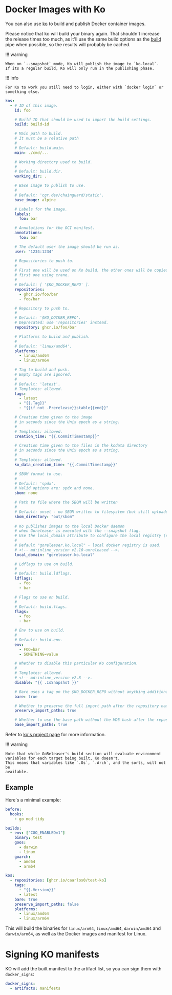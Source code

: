 # Docker Images with Ko

You can also use [ko][] to build and publish Docker container images.

Please notice that ko will build your binary again.
That shouldn't increase the release times too much, as it'll use the same build
options as the [build][] pipe when possible, so the results will probably be
cached.

!!! warning

    When on `--snapshot` mode, Ko will publish the image to `ko.local`.
    If its a regular build, Ko will only run in the publishing phase.

!!! info

    For Ko to work you still need to login, either with `docker login` or
    something else.

```yaml title=".goreleaser.yaml"
kos:
  - # ID of this image.
    id: foo

    # Build ID that should be used to import the build settings.
    build: build-id

    # Main path to build.
    # It must be a relative path
    #
    # Default: build.main.
    main: ./cmd/...

    # Working directory used to build.
    #
    # Default: build.dir.
    working_dir: .

    # Base image to publish to use.
    #
    # Default: 'cgr.dev/chainguard/static'.
    base_image: alpine

    # Labels for the image.
    labels:
      foo: bar

    # Annotations for the OCI manifest.
    annotations:
      foo: bar

    # The default user the image should be run as.
    user: "1234:1234"

    # Repositories to push to.
    #
    # First one will be used on Ko build, the other ones will be copied from the
    # first one using crane.
    #
    # Default: [ '$KO_DOCKER_REPO' ].
    repositories:
      - ghcr.io/foo/bar
      - foo/bar

    # Repository to push to.
    #
    # Default: '$KO_DOCKER_REPO'.
    # Deprecated: use 'repositories' instead.
    repository: ghcr.io/foo/bar

    # Platforms to build and publish.
    #
    # Default: 'linux/amd64'.
    platforms:
      - linux/amd64
      - linux/arm64

    # Tag to build and push.
    # Empty tags are ignored.
    #
    # Default: 'latest'.
    # Templates: allowed.
    tags:
      - latest
      - "{{.Tag}}"
      - "{{if not .Prerelease}}stable{{end}}"

    # Creation time given to the image
    # in seconds since the Unix epoch as a string.
    #
    # Templates: allowed.
    creation_time: "{{.CommitTimestamp}}"

    # Creation time given to the files in the kodata directory
    # in seconds since the Unix epoch as a string.
    #
    # Templates: allowed.
    ko_data_creation_time: "{{.CommitTimestamp}}"

    # SBOM format to use.
    #
    # Default: 'spdx'.
    # Valid options are: spdx and none.
    sbom: none

    # Path to file where the SBOM will be written
    #
    # Default: unset - no SBOM written to filesystem (but still uploaded to oci repository).
    sbom_directory: "out/sbom"
    
    # Ko publishes images to the local Docker daemon
    # when Goreleaser is executed with the --snapshot flag. 
    # Use the local_domain attribute to configure the local registry (e.g. kind.local). 
    # 
    # Default "goreleaser.ko.local" - local docker registry is used.
    # <!-- md:inline_version v2.10-unreleased -->.
    local_domain: "goreleaser.ko.local"

    # Ldflags to use on build.
    #
    # Default: build.ldflags.
    ldflags:
      - foo
      - bar

    # Flags to use on build.
    #
    # Default: build.flags.
    flags:
      - foo
      - bar

    # Env to use on build.
    #
    # Default: build.env.
    env:
      - FOO=bar
      - SOMETHING=value

    # Whether to disable this particular Ko configuration.
    #
    # Templates: allowed.
    # <!-- md:inline_version v2.8 -->.
    disable: "{{ .IsSnapshot }}"

    # Bare uses a tag on the $KO_DOCKER_REPO without anything additional.
    bare: true

    # Whether to preserve the full import path after the repository name.
    preserve_import_paths: true

    # Whether to use the base path without the MD5 hash after the repository name.
    base_import_paths: true
```

Refer to [ko's project page][ko] for more information.

!!! warning

    Note that while GoReleaser's build section will evaluate environment
    variables for each target being built, Ko doesn't.
    This means that variables like `.Os`, `.Arch`, and the sorts, will not be
    available.

## Example

Here's a minimal example:

```yaml title=".goreleaser.yaml"
before:
  hooks:
    - go mod tidy

builds:
  - env: ["CGO_ENABLED=1"]
    binary: test
    goos:
      - darwin
      - linux
    goarch:
      - amd64
      - arm64

kos:
  - repositories: [ghcr.io/caarlos0/test-ko]
    tags:
      - "{{.Version}}"
      - latest
    bare: true
    preserve_import_paths: false
    platforms:
      - linux/amd64
      - linux/arm64
```

This will build the binaries for `linux/arm64`, `linux/amd64`, `darwin/amd64`
and `darwin/arm64`, as well as the Docker images and manifest for Linux.

# Signing KO manifests

KO will add the built manifest to the artifact list, so you can sign them with
`docker_signs`:

```yaml title=".goreleaser.yaml"
docker_signs:
  - artifacts: manifests
```

[ko]: https://ko.build
[build]: builds/go.md

